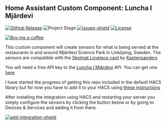 ## Home Assistant Custom Component: Luncha I Mjärdevi

[![GitHub Release][releases-shield]][releases]
![Project Stage][project-stage-shield]
[![issues-shield]](issues)
[![License][license-shield]](LICENSE.md)

[![Buy me a coffee][buymeacoffee-shield]][buymeacoffee]

This custom component will create sensors for what is being served at the restaurants in and around Mjärdevi Science Park in Linköping, Sweden.
The sensors are compatible with the [Skolmat Lovelace card](https://github.com/Kaptensanders/skolmat-card) by [Kaptensanders](https://github.com/Kaptensanders)

You will need a free API key to the [Luncha I Mjärdevi](https://lunchaimjardevi.com/) API. You can get one [here](https://lunchaimjardevi.com/api/)

I have started the progress of getting this repo included in the default HACS library but for now you have to add it to your HACS using [these instructions](https://hacs.xyz/docs/faq/custom_repositories/)

After installing the integration using HACS and restarting your server you simply configure the sensors by clicking the button below or by going to Devices & Services and adding it from there.

[![add-integration-shield]][add-integration]

[releases-shield]: https://img.shields.io/github/release/popeen/Home-Assistant-Custom-Component-Luncha-I-Mjardevi.svg
[releases]: https://github.com/popeen/Home-Assistant-Custom-Component-Luncha-I-Mjardevi/releases
[project-stage-shield]: https://img.shields.io/badge/project%20stage-ready%20for%20use-green.svg
[issues-shield]: https://img.shields.io/github/issues-raw/popeen/Home-Assistant-Custom-Component-Luncha-I-Mjardevi.svg
[license-shield]: https://img.shields.io/github/license/popeen/Home-Assistant-Custom-Component-Luncha-I-Mjardevi.svg
[hacs-shield]: https://img.shields.io/badge/HACS-Custom-41BDF5.svg
[hacs]: https://github.com/custom-components/hacs
[buymeacoffee-shield]: https://www.buymeacoffee.com/assets/img/guidelines/download-assets-sm-2.svg
[buymeacoffee]: https://www.buymeacoffee.com/popeen
[add-integration-shield]: https://my.home-assistant.io/badges/config_flow_start.svg
[add-integration]: https://my.home-assistant.io/redirect/config_flow_start/?domain=lunchaimjardevi
